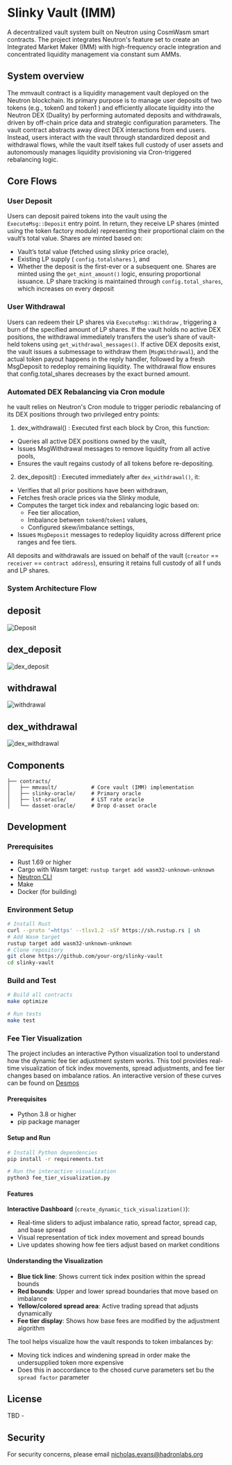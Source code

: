 # Slinky Vault (IMM)

A decentralized vault system built on Neutron using CosmWasm smart contracts. The project integrates Neutron's feature set to create an Integrated Market Maker (IMM) with high-frequency oracle integration and concentrated liquidity management via constant sum AMMs.


## System overview

The mmvault contract is a liquidity management vault deployed on the Neutron
blockchain. Its primary purpose is to manage user deposits of two tokens (e.g., token0
and token1 ) and efficiently allocate liquidity into the Neutron DEX (Duality) by
performing automated deposits and withdrawals, driven by off-chain price data and
strategic configuration parameters.
The vault contract abstracts away direct DEX interactions from end users. Instead,
users interact with the vault through standardized deposit and withdrawal flows, while
the vault itself takes full custody of
user assets and autonomously manages liquidity
provisioning via Cron-triggered rebalancing logic.

## Core Flows
### User Deposit
Users can deposit paired tokens into the vault using the `ExecuteMsg::Deposit` entry
point. In return, they receive LP shares (minted using the token factory module)
representing their proportional claim on the vault’s total value. Shares are minted
based on:
- Vault’s total value (fetched using slinky price oracle),
- Existing LP supply ( `config.totalshares` ), and
- Whether the deposit is the first-ever or a subsequent one.
Shares are minted using the `get_mint_amount()` logic, ensuring proportional issuance.
LP share tracking is maintained through `config.total_shares`, which increases on every
deposit

### User Withdrawal
Users can redeem their LP shares via `ExecuteMsg::Withdraw` , triggering a burn of the
specified amount of LP shares. If the vault holds no active DEX positions, the
withdrawal immediately transfers the user’s share of vault-held tokens using
`get_withdrawal_messages()`. If active DEX deposits exist, the vault issues a submessage 
to withdraw them (`MsgWithdrawal`), and the actual token payout happens in the reply
handler, followed by a fresh MsgDeposit to redeploy remaining liquidity.
The withdrawal flow ensures that config.total_shares decreases by the exact burned
amount.

### Automated DEX Rebalancing via Cron module
he vault relies on Neutron's Cron module to trigger periodic rebalancing of its DEX
positions through two privileged entry points:
1. dex_withdrawal() :
Executed first each block by Cron, this function:
- Queries all active DEX positions owned by the vault,
- Issues MsgWithdrawal messages to remove liquidity from all active pools,
- Ensures the vault regains custody of all tokens before re-depositing.
2. dex_deposit() :
Executed immediately after `dex_withdrawal()`, it:
- Verifies that all prior positions have been withdrawn,
- Fetches fresh oracle prices via the Slinky module,
- Computes the target tick index and rebalancing logic based on:
  - Fee tier allocation,
  - Imbalance between `token0`/`token1` values,
  - Configured skew/imbalance settings,
- Issues `MsgDeposit` messages to redeploy liquidity across different price ranges
and fee tiers.

All deposits and withdrawals are issued on behalf of the vault (`creator` == `receiver` ==
`contract address`), ensuring it retains full custody of all f
unds and LP shares.

### System Architecture Flow
## deposit
![Deposit](./docs/images/deposit.png)
## dex_deposit
![dex_deposit](./docs/images/dex_deposit.png)
## withdrawal
![withdrawal](./docs/images/withdrawal.png)
## dex_withdrawal
![dex_withdrawal](./docs/images/dex_withdrawal.png)


## Components

```
├── contracts/
│   ├── mmvault/           # Core vault (IMM) implementation
│   ├── slinky-oracle/     # Primary oracle
│   ├── lst-oracle/        # LST rate oracle
│   └── dasset-oracle/     # Drop d-asset oracle
```

## Development
      
### Prerequisites
- Rust 1.69 or higher
- Cargo with Wasm target: `rustup target add wasm32-unknown-unknown`
- [Neutron CLI](https://docs.neutron.org/neutron/cli-client)
- Make
- Docker (for building)

### Environment Setup
```bash
# Install Rust
curl --proto '=https' --tlsv1.2 -sSf https://sh.rustup.rs | sh
# Add Wasm target
rustup target add wasm32-unknown-unknown
# Clone repository
git clone https://github.com/your-org/slinky-vault
cd slinky-vault
```

### Build and Test
```bash
# Build all contracts
make optimize

# Run tests
make test
```

### Fee Tier Visualization

The project includes an interactive Python visualization tool to understand how the dynamic fee tier adjustment system works. This tool provides real-time visualization of tick index movements, spread adjustments, and fee tier changes based on imbalance ratios. An interactive version of these curves can be found on [Desmos](https://www.desmos.com/calculator/azvwibipjm)

#### Prerequisites
- Python 3.8 or higher
- pip package manager

#### Setup and Run
```bash
# Install Python dependencies
pip install -r requirements.txt

# Run the interactive visualization
python3 fee_tier_visualization.py
```

#### Features

**Interactive Dashboard** (`create_dynamic_tick_visualization()`): 
   - Real-time sliders to adjust imbalance ratio, spread factor, spread cap, and base spread
   - Visual representation of tick index movement and spread bounds
   - Live updates showing how fee tiers adjust based on market conditions

#### Understanding the Visualization
- **Blue tick line**: Shows current tick index position within the spread bounds
- **Red bounds**: Upper and lower spread boundaries that move based on imbalance
- **Yellow/colored spread area**: Active trading spread that adjusts dynamically
- **Fee tier display**: Shows how base fees are modified by the adjustment algorithm

The tool helps visualize how the vault responds to token imbalances by:
- Moving tick indices and windening spread in order make the undersupplied token more expensive
- Does this in aoccordance to the chosed curve parameters set bu the `spread factor` parameter


## License

TBD -

## Security

For security concerns, please email nicholas.evans@hadronlabs.org

